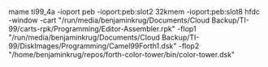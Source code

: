 mame ti99_4a -ioport peb -ioport:peb:slot2 32kmem -ioport:peb:slot8 hfdc -window -cart "/run/media/benjaminkrug/Documents/Cloud Backup/TI-99/carts-rpk/Programming/Editor-Assembler.rpk"  -flop1 "/run/media/benjaminkrug/Documents/Cloud Backup/TI-99/DiskImages/Programming/Camel99Forth1.dsk" -flop2 "/home/benjaminkrug/repos/forth-color-tower/bin/color-tower.dsk"